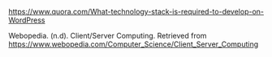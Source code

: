 https://www.quora.com/What-technology-stack-is-required-to-develop-on-WordPress

Webopedia. (n.d). Client/Server Computing. Retrieved from https://www.webopedia.com/Computer_Science/Client_Server_Computing
